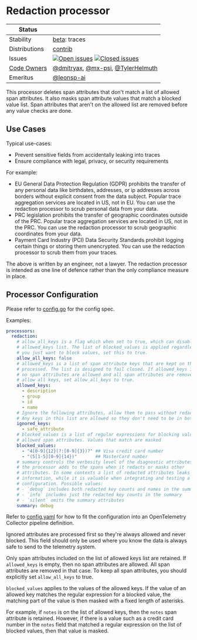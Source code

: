 # Redaction processor

<!-- status autogenerated section -->
| Status        |           |
| ------------- |-----------|
| Stability     | [beta]: traces   |
| Distributions | [contrib] |
| Issues        | [![Open issues](https://img.shields.io/github/issues-search/open-telemetry/opentelemetry-collector-contrib?query=is%3Aissue%20is%3Aopen%20label%3Aprocessor%2Fredaction%20&label=open&color=orange&logo=opentelemetry)](https://github.com/open-telemetry/opentelemetry-collector-contrib/issues?q=is%3Aopen+is%3Aissue+label%3Aprocessor%2Fredaction) [![Closed issues](https://img.shields.io/github/issues-search/open-telemetry/opentelemetry-collector-contrib?query=is%3Aissue%20is%3Aclosed%20label%3Aprocessor%2Fredaction%20&label=closed&color=blue&logo=opentelemetry)](https://github.com/open-telemetry/opentelemetry-collector-contrib/issues?q=is%3Aclosed+is%3Aissue+label%3Aprocessor%2Fredaction) |
| [Code Owners](https://github.com/open-telemetry/opentelemetry-collector-contrib/blob/main/CONTRIBUTING.md#becoming-a-code-owner)    | [@dmitryax](https://www.github.com/dmitryax), [@mx-psi](https://www.github.com/mx-psi), [@TylerHelmuth](https://www.github.com/TylerHelmuth) |
| Emeritus      | [@leonsp-ai](https://www.github.com/leonsp-ai) |

[beta]: https://github.com/open-telemetry/opentelemetry-collector#beta
[contrib]: https://github.com/open-telemetry/opentelemetry-collector-releases/tree/main/distributions/otelcol-contrib
<!-- end autogenerated section -->

This processor deletes span attributes that don't match a list of allowed span
attributes. It also masks span attribute values that match a blocked value
list. Span attributes that aren't on the allowed list are removed before any
value checks are done.

## Use Cases

Typical use-cases:

* Prevent sensitive fields from accidentally leaking into traces
* Ensure compliance with legal, privacy, or security requirements

For example:

* EU General Data Protection Regulation (GDPR) prohibits the transfer of any
  personal data like birthdates, addresses, or ip addresses across borders
  without explicit consent from the data subject. Popular trace aggregation
  services are located in US, not in EU. You can use the redaction processor
  to scrub personal data from your data.
* PRC legislation prohibits the transfer of geographic coordinates outside of
  the PRC. Popular trace aggregation services are located in US, not in the
  PRC. You can use the redaction processor to scrub geographic coordinates
  from your data.
* Payment Card Industry (PCI) Data Security Standards prohibit logging certain
  things or storing them unencrypted. You can use the redaction processor to
  scrub them from your traces.

The above is written by an engineer, not a lawyer. The redaction processor is
intended as one line of defence rather than the only compliance measure in
place.

## Processor Configuration

Please refer to [config.go](./config.go) for the config spec.

Examples:

```yaml
processors:
  redaction:
    # allow_all_keys is a flag which when set to true, which can disables the
    # allowed_keys list. The list of blocked_values is applied regardless. If
    # you just want to block values, set this to true.
    allow_all_keys: false
    # allowed_keys is a list of span attribute keys that are kept on the span and
    # processed. The list is designed to fail closed. If allowed_keys is empty,
    # no span attributes are allowed and all span attributes are removed. To
    # allow all keys, set allow_all_keys to true.
    allowed_keys:
      - description
      - group
      - id
      - name
    # Ignore the following attributes, allow them to pass without redaction.
    # Any keys in this list are allowed so they don't need to be in both lists.
    ignored_keys:
      - safe_attribute
    # blocked_values is a list of regular expressions for blocking values of
    # allowed span attributes. Values that match are masked
    blocked_values:
      - "4[0-9]{12}(?:[0-9]{3})?" ## Visa credit card number
      - "(5[1-5][0-9]{14})"       ## MasterCard number
    # summary controls the verbosity level of the diagnostic attributes that
    # the processor adds to the spans when it redacts or masks other
    # attributes. In some contexts a list of redacted attributes leaks
    # information, while it is valuable when integrating and testing a new
    # configuration. Possible values:
    # - `debug` includes both redacted key counts and names in the summary
    # - `info` includes just the redacted key counts in the summary
    # - `silent` omits the summary attributes
    summary: debug
```

Refer to [config.yaml](./testdata/config.yaml) for how to fit the configuration
into an OpenTelemetry Collector pipeline definition.

Ignored attributes are processed first so they're always allowed and never
blocked. This field should only be used where you know the data is always
safe to send to the telemetry system.

Only span attributes included on the list of allowed keys list are retained.
If `allowed_keys` is empty, then no span attributes are allowed. All span
attributes are removed in that case. To keep all span attributes, you should
explicitly set `allow_all_keys` to true.

`blocked_values` applies to the values of the allowed keys. If the value of an
allowed key matches the regular expression for a blocked value, the matching
part of the value is then masked with a fixed length of asterisks.

For example, if `notes` is on the list of allowed keys, then the `notes` span
attribute is retained. However, if there is a value such as a credit card
number in the `notes` field that matched a regular expression on the list of
blocked values, then that value is masked.
